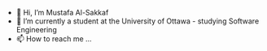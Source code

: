 - 👋 Hi, I’m Mustafa Al-Sakkaf
- 🌱 I’m currently a student at the University of Ottawa - studying Software Engineering
- 📫 How to reach me ...

<!---
subhanAllah70/subhanAllah70 is a ✨ special ✨ repository because its `README.md` (this file) appears on your GitHub profile.
You can click the Preview link to take a look at your changes.
--->
